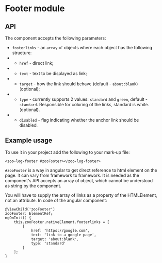 # Footer module

## API
The component accepts the following parameters:
+ `footerlinks` - an `array` of objects where each object has the following structure:
+ + `href` - direct link;
+ + `text` - text to be displayed as link;
+ + `target` - how the link should behave (default - `about:blank`) (optional);
+ + `type` - currently supports 2 values: `standard` and `green`, default - `standard`. Responsible for coloring of the links, standard is white. (optional).
+ + `disabled` - flag indicating whether the anchor link should be disabled.

## Example usage 
To use it in your project add the following to your mark-up file:
```
<zoo-log-footer #zooFooter></zoo-log-footer>
```
`#zooFooter` is a way in angular to get direct reference to html element on the page. It can vary from framework to framework. It is needed as the component's API accepts an array of object, which cannot be understood as string by the component.

You will have to supply the array of links as a property of the HTMLElement, not an attribute.
In code of the angular component:
```
@ViewChild('zooFooter')
zooFooter: ElementRef;
ngOnInit() {
	this.zooFooter.nativeElement.footerlinks = [
		{
			href: 'https://google.com',
			text: 'link to a google page',
			target: 'about:blank',
			type: 'standard'
		}
	];
}
```